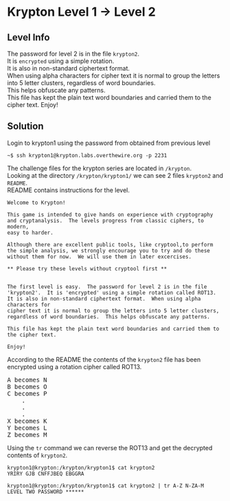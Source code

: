 # Krypton Level 1 -> Level 2

## Level Info  

The password for level 2 is in the file `krypton2`.  
It is `encrypted` using a simple rotation.  
It is also in non-standard ciphertext format.  
When using alpha characters for cipher text it is normal to group the letters into 5 letter clusters, regardless of word boundaries.  
This helps obfuscate any patterns.  
This file has kept the plain text word boundaries and carried them to the cipher text. Enjoy!


## Solution

Login to krypton1 using the password from obtained from previous level

```ssh
~$ ssh krypton1@krypton.labs.overthewire.org -p 2231
```
The challenge files for the krypton series are located in `/krypton`.  
Looking at the directory `/krypton/krypton1/` we can see 2 files `krypton2` and `README`.   
README contains instructions for the level.

```README
Welcome to Krypton!

This game is intended to give hands on experience with cryptography
and cryptanalysis.  The levels progress from classic ciphers, to modern,
easy to harder.

Although there are excellent public tools, like cryptool,to perform
the simple analysis, we strongly encourage you to try and do these
without them for now.  We will use them in later excercises.

** Please try these levels without cryptool first **


The first level is easy.  The password for level 2 is in the file
'krypton2'.  It is 'encrypted' using a simple rotation called ROT13.
It is also in non-standard ciphertext format.  When using alpha characters for
cipher text it is normal to group the letters into 5 letter clusters,
regardless of word boundaries.  This helps obfuscate any patterns.

This file has kept the plain text word boundaries and carried them to
the cipher text.

Enjoy!
```

According to the README the contents of the `krypton2` file has been encrypted using a rotation cipher called ROT13.  

<pre>
A becomes N  
B becomes O
C becomes P
    .  
    .  
    .  
X becomes K
Y becomes L  
Z becomes M
</pre>

Using the `tr` command we can reverse the ROT13 and get the decrypted contents of `krypton2`.

```console
krypton1@krypton:/krypton/krypton1$ cat krypton2
YRIRY GJB CNFFJBEQ EBGGRA

krypton1@krypton:/krypton/krypton1$ cat krypton2 | tr A-Z N-ZA-M
LEVEL TWO PASSWORD ******
```